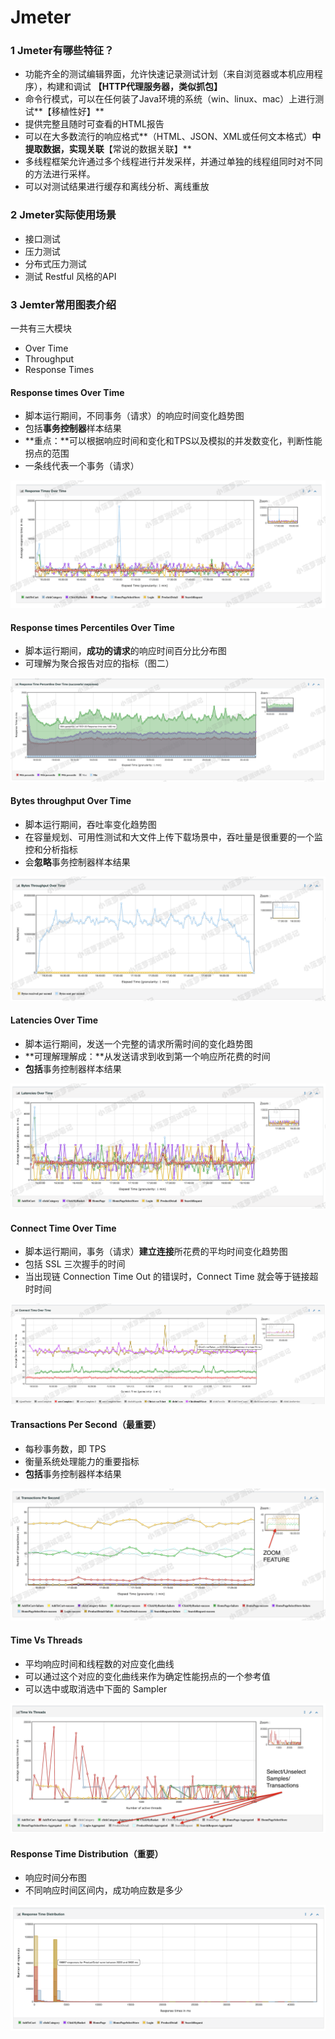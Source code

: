 # Jmeter

### 1 Jmeter有哪些特征？ <a id="hid-HcGK3R"></a>

* 功能齐全的测试编辑界面，允许快速记录测试计划（来自浏览器或本机应用程序），构建和调试 **【HTTP代理服务器，类似抓包】**
* 命令行模式，可以在任何装了Java环境的系统（win、linux、mac）上进行测试**【移植性好】**
* 提供完整且随时可查看的HTML报告
* 可以在大多数流行的响应格式**（HTML、JSON、XML或任何文本格式）**中提取数据，实现关联**【常说的数据关联】**
* 多线程框架允许通过多个线程进行并发采样，并通过单独的线程组同时对不同的方法进行采样。
* 可以对测试结果进行缓存和离线分析、离线重放

### 2 Jmeter实际使用场景 <a id="hid-wAj4pQ"></a>

* 接口测试
* 压力测试
* 分布式压力测试
* 测试 Restful 风格的API

### 3 Jemter常用图表介绍

一共有三大模块

* Over Time
* Throughput
* Response Times

#### Response times Over Time 

* 脚本运行期间，不同事务（请求）的响应时间变化趋势图
* 包括**事务控制器**样本结果
* **重点：**可以根据响应时间和变化和TPS以及模拟的并发数变化，判断性能拐点的范围
* 一条线代表一个事务（请求）

![](../../.gitbook/assets/image%20%28105%29.png)

#### Response times Percentiles Over Time

* 脚本运行期间，**成功的请求**的响应时间百分比分布图
* 可理解为聚合报告对应的指标（图二）

![](../../.gitbook/assets/image%20%28115%29.png)

#### Bytes throughput Over Time

* 脚本运行期间，吞吐率变化趋势图
* 在容量规划、可用性测试和大文件上传下载场景中，吞吐量是很重要的一个监控和分析指标
* 会**忽略**事务控制器样本结果

![](../../.gitbook/assets/image%20%2896%29.png)

#### Latencies Over Time

* 脚本运行期间，发送一个完整的请求所需时间的变化趋势图
* **可理解理解成：**从发送请求到收到第一个响应所花费的时间
* **包括**事务控制器样本结果

![](../../.gitbook/assets/image%20%2875%29.png)

#### Connect Time Over Time

* 脚本运行期间，事务（请求）**建立连接**所花费的平均时间变化趋势图
* 包括 SSL 三次握手的时间
* 当出现链 Connection Time Out 的错误时，Connect Time 就会等于链接超时时间

![](../../.gitbook/assets/image%20%2894%29.png)

#### Transactions Per Second（最重要）

* 每秒事务数，即 TPS
* 衡量系统处理能力的重要指标
* **包括**事务控制器样本结果

![](../../.gitbook/assets/image%20%2883%29.png)

#### Time Vs Threads

* 平均响应时间和线程数的对应变化曲线
* 可以通过这个对应的变化曲线来作为确定性能拐点的一个参考值
* 可以选中或取消选中下面的 Sampler

![](../../.gitbook/assets/image%20%2878%29.png)

#### Response Time Distribution（重要）

* 响应时间分布图
* 不同响应时间区间内，成功响应数是多少

![](../../.gitbook/assets/image%20%2868%29.png)



